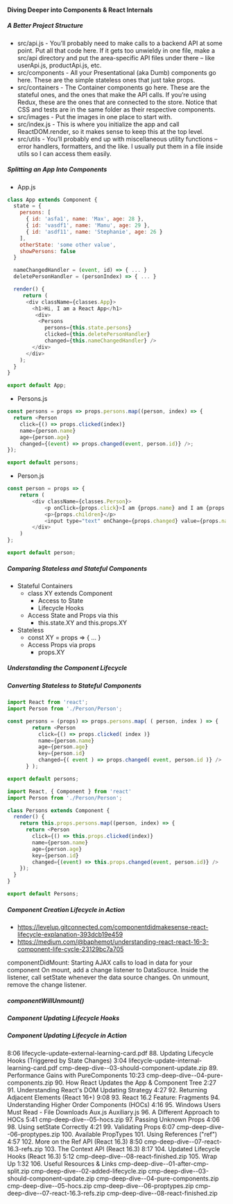 #### Diving Deeper into Components & React Internals

##### A Better Project Structure
* src/api.js - You’ll probably need to make calls to a backend API at some point. Put all that code here. If it gets too unwieldy in one file, make a src/api directory and put the area-specific API files under there – like userApi.js, productApi.js, etc.
* src/components - All your Presentational (aka Dumb) components go here. These are the simple stateless ones that just take props.
* src/containers - The Container components go here. These are the stateful ones, and the ones that make the API calls. If you’re using Redux, these are the ones that are connected to the store. Notice that CSS and tests are in the same folder as their respective components.
* src/images - Put the images in one place to start with.
* src/index.js - This is where you initialize the app and call ReactDOM.render, so it makes sense to keep this at the top level.
* src/utils - You’ll probably end up with miscellaneous utility functions – error handlers, formatters, and the like. I usually put them in a file inside utils so I can access them easily.

##### Splitting an App Into Components
* App.js
```javascript
class App extends Component {
  state = {
    persons: [
      { id: 'asfa1', name: 'Max', age: 28 },
      { id: 'vasdf1', name: 'Manu', age: 29 },
      { id: 'asdf11', name: 'Stephanie', age: 26 }
    ],
    otherState: 'some other value',
    showPersons: false
  }

  nameChangedHandler = (event, id) => { ... }
  deletePersonHandler = (personIndex) => { ... }

  render() {
     return (
      <div className={classes.App}>
        <h1>Hi, I am a React App</h1>
         <div>
          <Persons
            persons={this.state.persons}
            clicked={this.deletePersonHandler}
            changed={this.nameChangedHandler} />
        </div>
      </div>
    );
  }
}

export default App;
```
* Persons.js
```javascript
const persons = props => props.persons.map((person, index) => {
  return <Person
    click={() => props.clicked(index)}
    name={person.name}
    age={person.age}
    changed={(event) => props.changed(event, person.id)} />;
});

export default persons;
```
* Person.js
```javascript
const person = props => {
    return (
        <div className={classes.Person}>
            <p onClick={props.click}>I am {props.name} and I am {props.age} years old!</p>
            <p>{props.children}</p>
            <input type="text" onChange={props.changed} value={props.name} />
        </div>
    )
};

export default person;
```

##### Comparing Stateless and Stateful Components
* Stateful Containers
  * class XY extends Component
    * Access to State
    * Lifecycle Hooks
  * Access State and Props via this
    * this.state.XY and this.props.XY
* Stateless
  * const XY = props => { ... }
  * Access Props via props
    * props.XY
    
##### Understanding the Component Lifecycle

##### Converting Stateless to Stateful Components
```javascript
import React from 'react';
import Person from './Person/Person';

const persons = (props) => props.persons.map( ( person, index ) => {
        return <Person
          click={() => props.clicked( index )}
          name={person.name}
          age={person.age}
          key={person.id}
          changed={( event ) => props.changed( event, person.id )} />
      } );

export default persons;
```
```javascript
import React, { Component } from 'react'
import Person from './Person/Person';

class Persons extends Component {
  render() {
    return this.props.persons.map((person, index) => {
      return <Person
        click={() => this.props.clicked(index)}
        name={person.name}
        age={person.age}
        key={person.id}
        changed={(event) => this.props.changed(event, person.id)} />
    });
  }
}

export default Persons;
```

##### Component Creation Lifecycle in Action
* https://levelup.gitconnected.com/componentdidmakesense-react-lifecycle-explanation-393dcb19e459
* https://medium.com/@baphemot/understanding-react-react-16-3-component-life-cycle-23129bc7a705

componentDidMount: Starting AJAX calls to load in data for your component
On mount, add a change listener to DataSource.
Inside the listener, call setState whenever the data source changes.
On unmount, remove the change listener.

##### componentWillUnmount()

##### Component Updating Lifecycle Hooks

##### Component Updating Lifecycle in Action
8:06
lifecycle-update-external-learning-card.pdf
88. Updating Lifecycle Hooks (Triggered by State Changes)
3:04
lifecycle-update-internal-learning-card.pdf
cmp-deep-dive--03-should-component-update.zip
89. Performance Gains with PureComponents
10:23
cmp-deep-dive--04-pure-components.zip
90. How React Updates the App & Component Tree
2:27
91. Understanding React's DOM Updating Strategy
4:27
92. Returning Adjacent Elements (React 16+)
9:08
93. React 16.2 Feature: Fragments
94. Understanding Higher Order Components (HOCs)
4:16
95. Windows Users Must Read - File Downloads
Aux.js
Auxiliary.js
96. A Different Approach to HOCs
5:41
cmp-deep-dive--05-hocs.zip
97. Passing Unknown Props
4:06
98. Using setState Correctly
4:21
99. Validating Props
6:07
cmp-deep-dive--06-proptypes.zip
100. Available PropTypes
101. Using References ("ref")
4:57
102. More on the Ref API (React 16.3)
8:50
cmp-deep-dive--07-react-16.3-refs.zip
103. The Context API (React 16.3)
8:17
104. Updated Lifecycle Hooks (React 16.3)
5:12
cmp-deep-dive--08-react-finished.zip
105. Wrap Up
1:32
106. Useful Resources & Links
cmp-deep-dive--01-after-cmp-split.zip
cmp-deep-dive--02-added-lifecycle.zip
cmp-deep-dive--03-should-component-update.zip
cmp-deep-dive--04-pure-components.zip
cmp-deep-dive--05-hocs.zip
cmp-deep-dive--06-proptypes.zip
cmp-deep-dive--07-react-16.3-refs.zip
cmp-deep-dive--08-react-finished.zip
